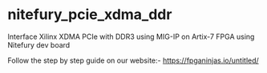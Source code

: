 # nitefury_pcie_xdma_ddr
Interface Xilinx XDMA PCIe with DDR3 using MIG-IP on Artix-7 FPGA using Nitefury dev board

Follow the step by step guide on our website:- https://fpganinjas.io/untitled/
